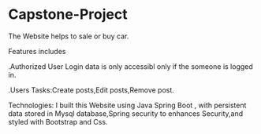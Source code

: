 # Capstone-Project
The Website helps to sale or buy car.

Features includes

.Authorized User Login data is only accessibl only if the someone is logged in.

.Users Tasks:Create posts,Edit posts,Remove post.

Technologies: I built this Website using Java Spring Boot , with persistent data stored in Mysql database,Spring security to enhances Security,and styled with Bootstrap and Css.


